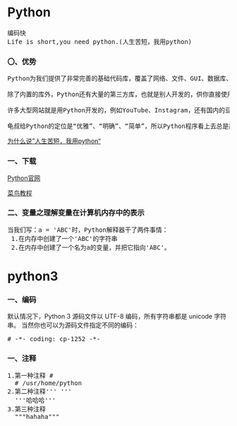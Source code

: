 # Python
<pre>
编码快
Life is short,you need python.(人生苦短，我用python)
</pre>
### 〇、优势
<pre>
Python为我们提供了非常完善的基础代码库，覆盖了网络、文件、GUI、数据库、文本等大量内容，被形象地称作“内置电池（batteries included）”。用Python开发，许多功能不必从零编写，直接使用现成的即可。

除了内置的库外，Python还有大量的第三方库，也就是别人开发的，供你直接使用的东西。当然，如果你开发的代码通过很好的封装，也可以作为第三方库给别人使用。

许多大型网站就是用Python开发的，例如YouTube、Instagram，还有国内的豆瓣。很多大公司，包括Google、Yahoo等，甚至NASA（美国航空航天局）都大量地使用Python。

龟叔给Python的定位是“优雅”、“明确”、“简单”，所以Python程序看上去总是简单易懂，初学者学Python，不但入门容易，而且将来深入下去，可以编写那些非常非常复杂的程序。
</pre>

[为什么说”人生苦短，我用python“](http://blog.csdn.net/woblog/article/details/51051809)


### 一、下载
[Python官网](https://www.python.org/downloads/)

[菜鸟教程](http://www.runoob.com/python/python-while-loop.html)

### 二、变量之理解变量在计算机内存中的表示
<pre>
当我们写：a = 'ABC'时，Python解释器干了两件事情：
 1.在内存中创建了一个'ABC'的字符串
 2.在内存中创建了一个名为a的变量，并把它指向'ABC'。
</pre>

# python3
### 一、编码
默认情况下，Python 3 源码文件以 UTF-8 编码，所有字符串都是 unicode 字符串。 当然你也可以为源码文件指定不同的编码：
<pre>
# -*- coding: cp-1252 -*-
</pre>

### 一、注释
<pre>
1.第一种注释 #
  # /usr/home/python 
2.第二种注释''' '''
  '''哈哈哈'''
3.第三种注释
  """hahaha"""
</pre>



